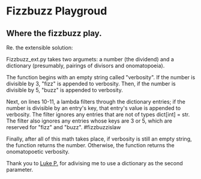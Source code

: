 Fizzbuzz Playgroud
==================

Where the fizzbuzz play.
------------------

Re. the extensible solution:

Fizzbuzz_ext.py takes two argumets: a number (the dividend) and a dictionary (presumably, pairings of divisors and onomatopoeia). 

The function begins with an empty string called "verbosity". If the number is divisible by 3, "fizz" is appended to verbosity. Then, if the number is divisible by 5, "buzz" is appended to verbosity. 

Next, on lines 10-11, a lambda filters through the dictionary entries; if the number is divisible by an entry's key, that entry's value is appended to verbosity. The filter ignores any entries that are not of types dict[int] = str. The filter also ignores any entries whose keys are 3 or 5, which are reserved for "fizz" and "buzz". #fizzbuzzislaw

Finally, after all of this math takes place, if verbosity is still an empty string, the function returns the number. Otherwise, the function returns the onomatopoetic verbosity.  

Thank you to [Luke P.](https://github.com/lhp81/) for adivising me to use a dictionary as the second parameter.